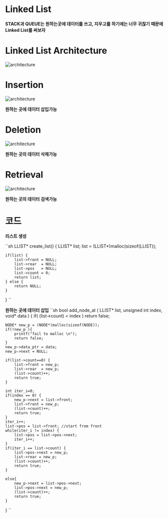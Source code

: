 # Linked List 

**STACK과 QUEUE는 원하는곳에 데이터를 쓰고, 지우고를 하기에는 너무 귀찮기 때문에 Linked List를 써보자**

# Linked List Architecture
![architecture](https://postfiles.pstatic.net/MjAyMDExMDdfODcg/MDAxNjA0NzIwMzY1MjEw.QgbQ4f95Sbtvr8111Y3VJ5oOnKa7pYMrKS1MIDNKB0Eg.NQ-HT_Ng3NazY7uyGqlDqmxLPAUoOFZfv_D2Emn9mhog.PNG.qotjdrb6/image.png?type=w773)

# Insertion
![architecture](https://postfiles.pstatic.net/MjAyMDExMDdfNzIg/MDAxNjA0NzIwMTQxMzk0.2225DQAhj6jvLb6VetryaUUoxYAzYvANvhaVY-syilMg.-oKlUzj5e7cZbgMm7DTys2ymntEeqFCkE0ftRwvt6Rkg.PNG.qotjdrb6/image.png?type=w773)

**원하는 곳에 데이터 삽입가능**

# Deletion
![architecture](https://postfiles.pstatic.net/MjAyMDExMDdfMjE1/MDAxNjA0NzIwMjY5NjU0.0GYKo8r8o_R4K7YzpKK7YGY69jh9PUe8iGBLXkdknEwg.hvQHOfBebsbS7CKbtDweJ1s5r5DdPNE_7wzCpZC1_iYg.PNG.qotjdrb6/image.png?type=w773)

**원하는 곳의 데이터 삭제가능**

# Retrieval
![architecture](https://postfiles.pstatic.net/MjAyMDExMDdfMTg3/MDAxNjA0NzIwMjk4ODI4.kcw3ewtkprMeAEiaAXwKMqqG97TkawcIcfzmCd2QzCIg.eej8J18hP0F5Doa3GRDZbxooSnHHanfF6LvPwPd-S4og.PNG.qotjdrb6/image.png?type=w773)

**원하는 곳의 데이터 검색가능**

# 코드

**리스트 생성**

``sh
LLIST* create_list() {
	LLIST* list;
	list = (LLIST*)malloc(sizeof(LLIST));

	if(list) {
		list->front = NULL;
		list->rear  = NULL;
		list->pos   = NULL;
		list->count = 0;
		return list;
	} else {
		return NULL;
	}
}
``

**원하는 곳에 데이터 삽입**
``sh
bool
add_node_at (
	LLIST*		 list,
	unsigned int index,
	void*		 data
) {
	if( (list->count) < index )
		return false;

	NODE* new_p = (NODE*)malloc(sizeof(NODE));
	if(!new_p ){
		printf("fail to malloc \n");
		return false;
	}
	new_p->data_ptr	= data;
	new_p->next	= NULL;

	if(list->count==0) {
		list->front = new_p;
		list->rear  = new_p;
		(list->count)++;
		return true;
	}	
	
	int iter_i=0;
	if(index == 0) {
		new_p->next = list->front;
		list->front = new_p;
		(list->count)++;
		return true;
	}
	iter_i++;
	list->pos = list->front; //start from front
	while(iter_i != index) {
		list->pos = list->pos->next;
		iter_i++;
	}
	if(iter_i == list->count) {
		list->pos->next = new_p;
		list->rear = new_p;
		(list->count)++;
		return true;
	}

	else{
		new_p->next = list->pos->next;
		list->pos->next = new_p;
		(list->count)++;
		return true;
	}
}
``
